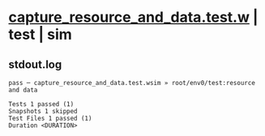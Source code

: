 # [capture_resource_and_data.test.w](../../../../../tests/valid/capture_resource_and_data.test.w) | test | sim

## stdout.log
```log
pass ─ capture_resource_and_data.test.wsim » root/env0/test:resource and data

Tests 1 passed (1)
Snapshots 1 skipped
Test Files 1 passed (1)
Duration <DURATION>
```

